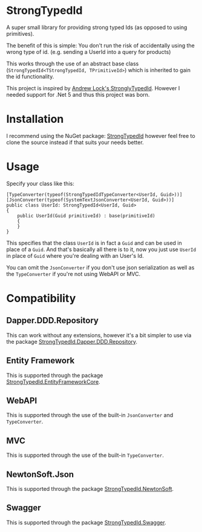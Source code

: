 # StrongTypedId

A super small library for providing strong typed Ids (as opposed to using primitives).

The benefit of this is simple: You don't run the risk of accidentally using the wrong type of id. (e.g. sending a UserId into a query for products)

This works through the use of an abstract base class (`StrongTypedId<TStrongTypedId, TPrimitiveId>`) which is inherited to gain the id functionality.

This project is inspired by [Andrew Lock's StronglyTypedId](https://github.com/andrewlock/StronglyTypedId).
However I needed support for .Net 5 and thus this project was born.

# Installation

I recommend using the NuGet package: [StrongTypedId](https://www.nuget.org/packages/StrongTypedId) however feel free to clone the source instead if that suits your needs better.

# Usage

Specify your class like this:

```
[TypeConverter(typeof(StrongTypedIdTypeConverter<UserId, Guid>))]
[JsonConverter(typeof(SystemTextJsonConverter<UserId, Guid>))]
public class UserId: StrongTypedId<UserId, Guid>
{
	public UserId(Guid primitiveId) : base(primitiveId)
	{
	}
}
```

This specifies that the class `UserId` is in fact a `Guid` and can be used in place of a `Guid`.
And that's basically all there is to it, now you just use `UserId` in place of `Guid` where you're dealing with an User's Id.

You can omit the `JsonConverter` if you don't use json serialization as well as the `TypeConverter` if you're not using WebAPI or MVC.

# Compatibility

## Dapper.DDD.Repository

This can work without any extensions, however it's a bit simpler to use via the package [StrongTypedId.Dapper.DDD.Repository](https://www.nuget.org/packages/StrongTypedId.Dapper.DDD.Repository/).

## Entity Framework

This is supported through the package [StrongTypedId.EntityFrameworkCore](https://www.nuget.org/packages/StrongTypedId.EntityFrameworkCore).

## WebAPI

This is supported through the use of the built-in `JsonConverter` and `TypeConverter`.

## MVC

This is supported through the use of the built-in `TypeConverter`.

## NewtonSoft.Json

This is supported through the package [StrongTypedId.NewtonSoft](https://www.nuget.org/packages/StrongTypedId.NewtonSoft).

## Swagger

This is supported through the package [StrongTypedId.Swagger](https://www.nuget.org/packages/StrongTypedId.Swagger).